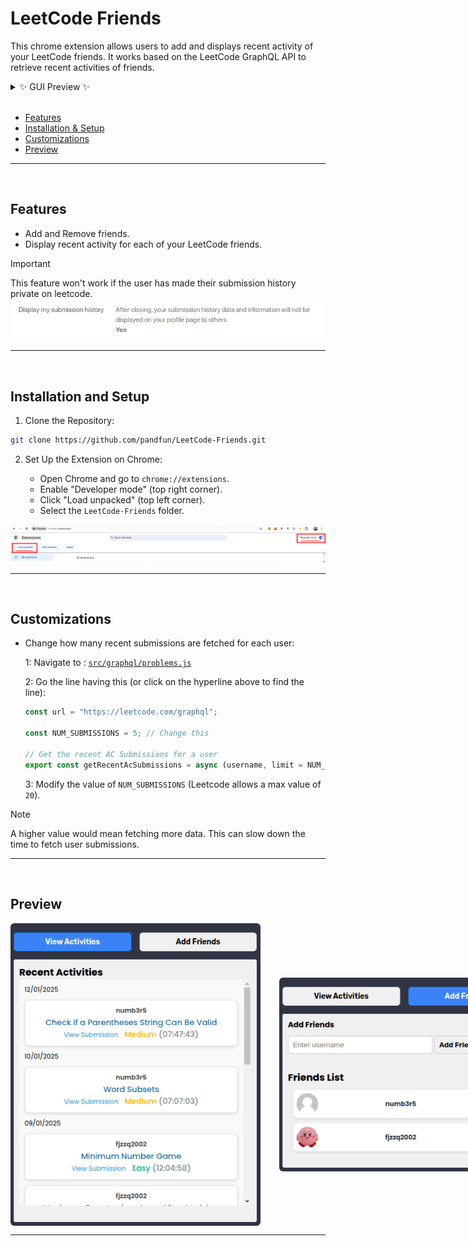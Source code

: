 
# LeetCode Friends

This chrome extension allows users to add and displays recent activity of your LeetCode friends.
It works based on the LeetCode GraphQL API to retrieve recent activities of friends.

<details>
  <summary>✨ GUI Preview ✨</summary>

  <div style="display: flex; align-items: center; justify-content: space-between; gap: 30px;">
      <img src="./assets/ViewActivitiesPage.png" alt="Activities" width="400" height="auto" style="border-radius: 6px;">
      <img src="./assets/AddFriendsPage.png" alt="Friends" width="400" height="auto" style="border-radius: 6px;">
  </div>

</details>


<br>

- [Features](#features)
- [Installation & Setup](#installation-and-setup)
- [Customizations](#customizations)
- [Preview](#preview)

---
<br>

## Features

- Add and Remove friends.
- Display recent activity for each of your LeetCode friends.

> [!IMPORTANT]  
> This feature won't work if the user has made their submission history private on leetcode.
>  ![image](./assets/LeetcodeSettings.png)

---
<br>

## Installation and Setup

1. Clone the Repository:
```bash
git clone https://github.com/pandfun/LeetCode-Friends.git
```

2. Set Up the Extension on Chrome:
   <br>
   
    - Open Chrome and go to `chrome://extensions`.
    - Enable "Developer mode" (top right corner).
    - Click "Load unpacked" (top left corner).
    - Select the `LeetCode-Friends` folder.

![Installation Photo](./assets/Installation.jpg)


---
<br>

## Customizations

- Change how many recent submissions are fetched for each user:

  1: Navigate to : [`src/graphql/problems.js`](https://github.com/pandfun/LeetCode-Friends/blob/c445ee48bbe57e80c4f06e3eddd024d87d7d7aac/src/graphql/problems.js#L3)
  
  2: Go the line having this (or click on the hyperline above to find the line):
    
  ```javascript
  const url = "https://leetcode.com/graphql";
  
  const NUM_SUBMISSIONS = 5; // Change this
  
  // Get the recent AC Submissions for a user
  export const getRecentAcSubmissions = async (username, limit = NUM_SUBMISSIONS) => {...}
  ```

  3: Modify the value of `NUM_SUBMISSIONS` (Leetcode allows a max value of `20`).

> [!NOTE]  
> A higher value would mean fetching more data.
> This can slow down the time to fetch user submissions.


---
<br>


## Preview

<div style="display: flex; align-items: center; justify-content: space-between; gap: 30px;">
   <img src="./assets/ViewActivitiesPage.png" alt="Activities" width="400" height="auto" style="border-radius: 6px;">
   <img src="./assets/AddFriendsPage.png" alt="Friends" width="400" height="auto" style="border-radius: 6px;">
</div>


---
<br>
